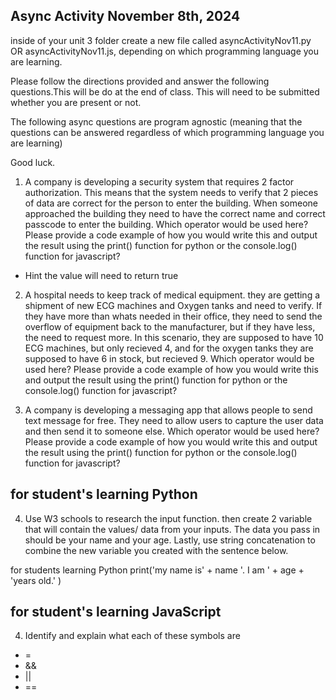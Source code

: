 ## Async Activity November 8th, 2024 ##
inside of your unit 3 folder create a new file called 
asyncActivityNov11.py OR asyncActivityNov11.js, depending on which programming language you are learning. 

Please follow the directions provided and answer the following questions.This will be do at the end of class. This will need to be submitted whether you are present or not. 

The following async questions are program agnostic (meaning that
the questions can be answered regardless of which programming language you are learning)

Good luck.

1. A company is developing a security system that requires 2 factor authorization. This means that the system needs to verify that 2 pieces of data are correct for the person to enter the building. When someone approached the building they need to have the correct name and correct passcode to enter the building. 
Which operator would be used here? Please provide a code example of how you would write this and output the result using the print() function for python or the console.log() function for javascript? 

* Hint the value will need to return true


2. A hospital needs to keep track of medical equipment. they are getting a shipment of new ECG machines and Oxygen tanks and need to verify. If they have more than whats needed in their office, they need to send the overflow of equipment back to the manufacturer, but if they have less, the need to request more.
In this scenario, they are supposed to have 10 ECG machines, but only recieved 4, and for the oxygen tanks they are supposed to have 6 in stock, but recieved 9. Which operator would be used here? Please provide a code example of how you would write this and output the result using the print() function for python or the console.log() function for javascript? 

3. A company is developing a messaging app that allows people to send text message for free. They need to allow users to capture the user data and then send it to someone else. Which operator would be used here? Please provide a code example of how you would write this and output the result using the print() function for python or the console.log() function for javascript? 

 
## for student's learning Python
4. Use W3 schools to research the input function. then create 2  variable that will contain the values/ data from your inputs. The data you pass in should be your name and your age. Lastly, use string concatenation to combine the new variable you created with the sentence below.

for students learning Python
print('my name is' + name '.  I am ' + age + 'years old.' )

## for student's learning JavaScript
4. Identify and explain what each of these symbols are
- =
- &&
- ||
- == 

